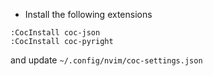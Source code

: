 - Install the following extensions

```
:CocInstall coc-json
:CocInstall coc-pyright
```

and update `~/.config/nvim/coc-settings.json`
